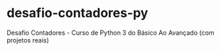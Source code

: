 # desafio-contadores-py
Desafio Contadores - Curso de Python 3 do Básico Ao Avançado (com projetos reais)
